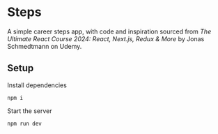 # Steps

A simple career steps app, with code and inspiration sourced from _The Ultimate React Course 2024: React, Next.js, Redux & More_ by Jonas Schmedtmann on Udemy.

## Setup

Install dependencies

```
npm i
```

Start the server

```
npm run dev
```
